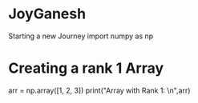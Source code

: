 # JoyGanesh
Starting a new Journey
import numpy as np
# Creating a rank 1 Array
arr = np.array([1, 2, 3])
print("Array with Rank 1: \n",arr) 
